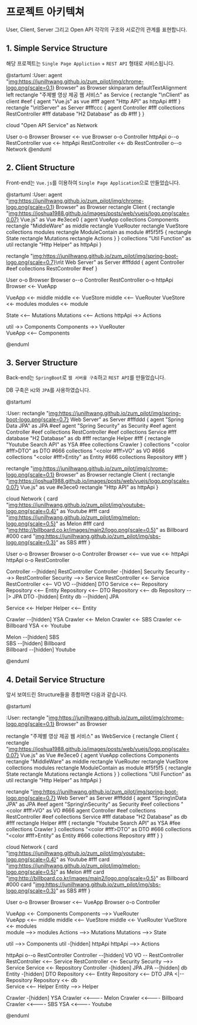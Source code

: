 # 프로젝트 아키텍쳐

User, Client, Server 그리고 Open API 각각의 구조와 서로간의 관계를 표현합니다.

## 1. Simple Service Structure

해당 프로젝트는 `Single Page Appliction` + `REST API` 형태로 서비스됩니다.

@startuml
:User: 
agent "<img:https://junilhwang.github.io/zum_pilot/img/chrome-logo.png{scale=0.1}> Browser" as Browser
skinparam defaultTextAlignment left
rectangle "주제별 영상 제공 웹 서비스" as Service {
  rectangle "\nClient" as client #eef {
    agent "Vue.js" as vue #fff
    agent "Http API" as httpApi #fff
  }
  rectangle "\n\tServer" as Server #fffccc {
    agent Controller #fff
    collections RestController #fff
    database "H2 Database" as db #fff
  }
}

cloud "Open API Service" as Network

User o-o Browser
Browser <<- vue
Browser o-o Controller
httpApi o--o RestController
vue <<- httpApi
RestController <<- db
RestController o--o Network
@enduml

## 2. Client Structure

Front-end는 `Vue.js`를 이용하여 `Single Page Application`으로 만들었습니다. 

@startuml
:User:
agent "<img:https://junilhwang.github.io/zum_pilot/img/chrome-logo.png{scale=0.1}> Browser" as Browser
rectangle Client {
  rectangle "<img:https://joshua1988.github.io/images/posts/web/vuejs/logo.png{scale=0.07}> Vue.js" as Vue #e3ece0 {
    agent VueApp
    collections Components
    rectangle "MiddleWare" as middle
    rectangle VueRouter
    rectangle VueStore
    collections modules
    rectangle ModuleContain as module #f5f5f5 {
      rectangle State
      rectangle Mutations
      rectangle Actions
    }
  }
  collections "Util Function" as util
  rectangle "Http Helper" as httpApi
}

rectangle "<img:https://junilhwang.github.io/zum_pilot/img/spring-boot-logo.png{scale=0.7}>\n\t Web Server" as Server #fffddd  {
  agent Controller #eef
  collections RestController #eef
}

User o-o Browser
Browser o--o Controller
RestController o-o httpApi
Browser <<- VueApp 

VueApp <<- middle
middle <<- VueStore
middle <<-- VueRouter
VueStore <<- modules
modules <<- module

State <<-- Mutations
Mutations <<-- Actions
httpApi ->> Actions

util ->> Components
Components ->> VueRouter  
VueApp <<-- Components


@enduml

## 3. Server Structure

Back-end는 `SpringBoot`로 `웹 서버를 구축`하고 `REST API`를 만들었습니다.

DB 구축은 `H2`와 `JPA`를 사용하였습니다.

@startuml

:User:
rectangle "<img:https://junilhwang.github.io/zum_pilot/img/spring-boot-logo.png{scale=0.7}> Web Server" as Server #fffddd {
  agent "Spring Data JPA" as JPA #eef
  agent "Spring Security" as Security #eef
  agent Controller #eef
  collections RestController #eef
  collections Service #fff
  database "H2 Database" as db #fff
  rectangle Helper #fff {
    rectangle "Youtube Search API" as YSA #fee
    collections Crawler
  }
  collections "<color #fff>DTO" as DTO #666
  collections "<color #fff>VO" as VO #666
  collections "<color #fff>Entity" as Entity #666
  collections Repository #fff
}


rectangle "<img:https://junilhwang.github.io/zum_pilot/img/chrome-logo.png{scale=0.1}> Browser" as Browser
rectangle Client {
  rectangle "<img:https://joshua1988.github.io/images/posts/web/vuejs/logo.png{scale=0.07}> Vue.js" as vue #e3ece0
  rectangle "Http API" as httpApi
}

cloud Network {
  card "<img:https://junilhwang.github.io/zum_pilot/img/youtube-logo.png{scale=0.4}>" as Youtube #fff
  card "<img:https://junilhwang.github.io/zum_pilot/img/melon-logo.png{scale=0.5}>" as Melon #fff
  card "<img:http://billboard.co.kr/images/main2/logo.png{scale=0.5}>" as Billboard #000
  card "<img:https://junilhwang.github.io/zum_pilot/img/sbs-logo.png{scale=0.3}>" as SBS #fff
}

User o-o Browser
Browser o-o Controller
Browser <<-- vue
vue <<- httpApi
httpApi o-o RestController

Controller --[hidden] RestController
Controller -[hidden] Security
Security -->> RestController
Security -->> Service
RestController <<- Service
RestController <<-- VO
VO --[hidden] DTO
Service <<-- Repository
Repository <<-- Entity
Repository <<-- DTO
Repository <<-- db
Repository --|> JPA
DTO -[hidden] Entity
db --[hidden] JPA

Service <<- Helper
Helper <<-- Entity
  
Crawler --[hidden] YSA
Crawler <<- Melon
Crawler <<- SBS
Crawler <<- Billboard
YSA <<- Youtube

Melon --[hidden] SBS    
SBS --[hidden] Billboard    
Billboard --[hidden] Youtube    

@enduml

## 4. Detail Service Structure

앞서 보여드린 Structure들을 종합하면 다음과 같습니다.


@startuml

:User:
rectangle "<img:https://junilhwang.github.io/zum_pilot/img/chrome-logo.png{scale=0.1}> Browser" as Browser

rectangle "주제별 영상 제공 웹 서비스" as WebService {
  rectangle Client {
    rectangle "<img:https://joshua1988.github.io/images/posts/web/vuejs/logo.png{scale=0.07}> Vue.js" as Vue #e3ece0 {
      agent VueApp
      collections Components
      rectangle "MiddleWare" as middle
      rectangle VueRouter
      rectangle VueStore
      collections modules
      rectangle ModuleContain as module #f5f5f5 {
        rectangle State
        rectangle Mutations
        rectangle Actions
      }
    }
    collections "Util Function" as util
    rectangle "Http Helper" as httpApi
  }
  
  rectangle "<img:https://junilhwang.github.io/zum_pilot/img/spring-boot-logo.png{scale=0.7}> Web Server" as Server #fffddd {
    agent "Spring\nData JPA" as JPA #eef
    agent "Spring\nSecurity" as Security #eef
    collections "<color #fff>VO" as VO #666
    agent Controller #eef
    collections RestController #eef
    collections Service #fff
    database "H2 Database" as db #fff
    rectangle Helper #fff {
      rectangle "Youtube Search API" as YSA #fee
      collections Crawler
    }
    collections "<color #fff>DTO" as DTO #666
    collections "<color #fff>Entity" as Entity #666
    collections Repository #fff
  }
}

cloud Network {
  card "<img:https://junilhwang.github.io/zum_pilot/img/youtube-logo.png{scale=0.4}>" as Youtube #fff
  card "<img:https://junilhwang.github.io/zum_pilot/img/melon-logo.png{scale=0.5}>" as Melon #fff
  card "<img:http://billboard.co.kr/images/main2/logo.png{scale=0.5}>" as Billboard #000
  card "<img:https://junilhwang.github.io/zum_pilot/img/sbs-logo.png{scale=0.3}>" as SBS #fff
}

User o-o Browser
Browser <<-- VueApp 
Browser o-o Controller

VueApp <<- Components
Components -->> VueRouter  
VueApp <<-- middle
middle <<-- VueStore
middle <<- VueRouter
VueStore <<- modules  
module -->> modules 
Actions -->> Mutations
Mutations -->> State

util -->> Components
util -[hidden] httpApi
httpApi -->> Actions

httpApi o--o RestController
Controller --[hidden] VO
VO -- RestController
RestController <<-- Service
RestController <<- Security
Security -->> Service
Service <<- Repository
Controller -[hidden] JPA
JPA --[hidden] db 
Entity -[hidden] DTO
Repository <<-- Entity 
Repository <<-- DTO 
JPA <|-- Repository
Repository <<- db  
Service <<-- Helper
Entity -->> Helper

Crawler -[hidden] YSA
Crawler <<---- Melon
Crawler <<---- Billboard
Crawler <<---- SBS
YSA <<---- Youtube

@enduml

